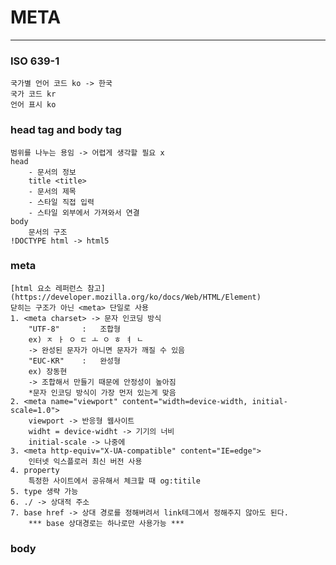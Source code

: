 # META
-------------------------------
### ISO 639-1
    국가별 언어 코드 ko -> 한국
    국가 코드 kr
    언어 표시 ko
### head tag and body tag
    범위를 나누는 용임 -> 어렵게 생각할 필요 x
    head 
        - 문서의 정보
        title <title>
        - 문서의 제목
        - 스타일 직접 입력
        - 스타일 외부에서 가져와서 연결
    body 
        문서의 구조
    !DOCTYPE html -> html5 
### meta
    [html 요소 레퍼런스 참고](https://developer.mozilla.org/ko/docs/Web/HTML/Element)
    닫히는 구조가 아닌 <meta> 단일로 사용
    1. <meta charset> -> 문자 인코딩 방식 
        "UTF-8"     :   조합형
        ex) ㅈ ㅏ ㅇ ㄷ ㅗ ㅇ ㅎ ㅕ ㄴ 
        -> 완성된 문자가 아니면 문자가 깨질 수 있음
        "EUC-KR"    :   완성형
        ex) 장동현
        -> 조합해서 만들기 때문에 안정성이 높아짐
        *문자 인코딩 방식이 가장 먼저 있는게 맞음
    2. <meta name="viewport" content="width=device-width, initial-scale=1.0">
        viewport -> 반응형 웹사이트 
        widht = device-widht -> 기기의 너비
        initial-scale -> 나중에
    3. <meta http-equiv="X-UA-compatible" content="IE=edge">
        인터넷 익스플로러 최신 버전 사용
    4. property 
        특정한 사이트에서 공유해서 체크할 때 og:titile
    5. type 생략 가능
    6. ./ -> 상대적 주소
    7. base href -> 상대 경로를 정해버려서 link테그에서 정해주지 않아도 된다.
        *** base 상대경로는 하나로만 사용가능 ***
    
### body 